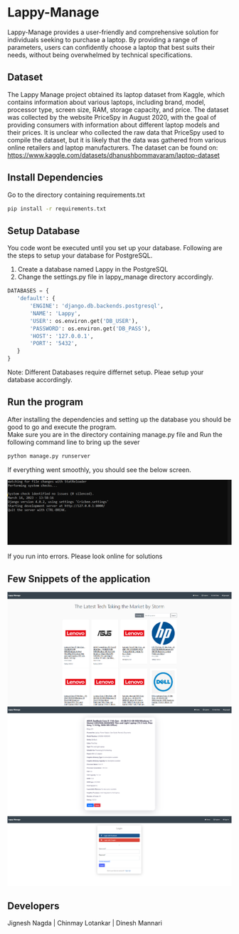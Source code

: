 # Lappy-Manage
  
Lappy-Manage provides a user-friendly and comprehensive solution for individuals seeking to purchase a laptop. By providing a range of parameters, users can confidently choose a laptop that best suits their needs, without being overwhelmed by technical specifications.

## Dataset
The Lappy Manage project obtained its laptop dataset from Kaggle, which contains information about various laptops, including brand, model, processor type, screen size, RAM, storage capacity, and price. The dataset was collected by the website PriceSpy in August 2020, with the goal of providing consumers with information about different laptop models and their prices. It is unclear who collected the raw data that PriceSpy used to compile the dataset, but it is likely that the data was gathered from various online retailers and laptop manufacturers.
The dataset can be found on: https://www.kaggle.com/datasets/dhanushbommavaram/laptop-dataset

## Install Dependencies
Go to the directory containing requirements.txt 
```bash
pip install -r requirements.txt
```

## Setup Database
You code wont be executed until you set up your database.
Following are the steps to setup your database for PostgreSQL. 
1. Create a database named Lappy in the PostgreSQL
2. Change the settings.py file in lappy_manage directory accordingly. 
```python
DATABASES = {
   'default': {
       'ENGINE': 'django.db.backends.postgresql',
       'NAME': 'Lappy',
       'USER': os.environ.get('DB_USER'),
       'PASSWORD': os.environ.get('DB_PASS'),
       'HOST': '127.0.0.1',
       'PORT': '5432',
   }
}
```
Note: Different Databases require differnet setup. Pleae setup your database accordingly.

## Run the program
After installing the dependencies and setting up the database you should be good to go and execute the program.  
Make sure you are in the directory containing manage.py file and Run the following command line to bring up the sever 
```bash
python manage.py runserver
```
If everything went smoothly, you should see the below screen.   
  
![cmd](https://github.com/radioactive17/Cricbee/blob/main/Readme%20images/cmd.png?raw=true)

If you run into errors. Please look online for solutions

## Few Snippets of the application
<img src="readme images/fig1.png" width="750">
<img src="readme images/fig2.png" width="750">
<img src="readme images/fig3.png" width="750">



## Developers
Jignesh Nagda | Chinmay Lotankar | Dinesh Mannari
